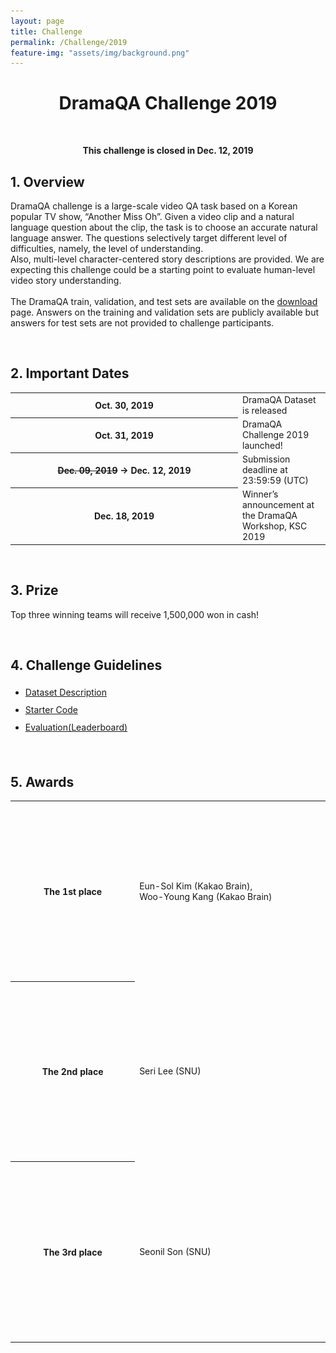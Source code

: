 ```yaml
---
layout: page
title: Challenge
permalink: /Challenge/2019
feature-img: "assets/img/background.png"
---
```


<style>
    table {
        width: 100%;
        padding: 0px;
    }
</style>

<div class="challenge content-container">
  <h1 class = "content-title" style="TEXT-ALIGN: center">
    DramaQA Challenge 2019
  </h1> <br />
  <p style="text-align: center"><b>This challenge is closed in Dec. 12, 2019 </b></p>
  <div class = "content-subcontainer">
    <h2 class = "content-subtitle">
      1. Overview
    </h2>
    <p class="content-item">
      DramaQA challenge is a large-scale video QA task based on a Korean popular TV show, “Another Miss Oh”. Given a video clip and a natural language question about the clip, the task is to choose an accurate natural language answer. The questions selectively target different level of difficulties, namely, the level of understanding. 
      <br />
      Also, multi-level character-centered story descriptions are provided. We are expecting this challenge could be a starting point to evaluate human-level video story understanding.
      <br /><br />
      The DramaQA train, validation, and test sets are available on the <a id="link" href="/Download ">download</a> page. Answers on the training and validation sets are publicly available but answers for test sets are not provided to challenge participants.
    </p>
  </div> <br />

  <div class = "content-subcontainer">
    <h2 class = "content-subtitle">
      2. Important Dates
    </h2>
    <div class="content-item">
      <table> 
        <tr>
          <th style="width: 350px">Oct. 30, 2019</th>
          <td>DramaQA Dataset is released</td>
        </tr>
        <tr>
          <th style="width: 350px">Oct. 31, 2019</th>
          <td>DramaQA Challenge 2019 launched!</td>
        </tr>
        <tr>
          <th style="width: 350px"><del>Dec. 09, 2019</del> &rarr; Dec. 12, 2019</th>
          <td>Submission deadline at 23:59:59 (UTC)</td>
        </tr>
        <tr>
          <th style="width: 350px">Dec. 18, 2019</th>
          <td>Winner’s announcement at the DramaQA Workshop, KSC 2019</td>
        </tr>        
      </table>
    </div>
  </div> <br />

  <div class = "content-subcontainer">
    <h2 class = "content-subtitle">
      3. Prize
    </h2>
    <p class="content-item">
      Top three winning teams will receive 1,500,000 won in cash!
    </p>
  </div> <br />

  <div class = "content-subcontainer">
    <h2 class = "content-subtitle">
      4. Challenge Guidelines
    </h2>
    <ul class="content-item" style="line-height:2em">
      <li> <a id="link" href="/Dataset">Dataset Description</a> </li>
      <li> <a id="link" href="https://github.com/skaro94/vtt_challenge_2019">Starter Code</a> </li>
      <li> <a id="link" href="https://evalai.cloudcv.org/web/challenges/challenge-page/467/overview">Evaluation(Leaderboard)</a> </li>
     </ul>
  </div> <br />
  
  <div class="content-subcontainer">
    <h2 class = "content-subtitle">
      5. Awards
    </h2>
    <table style="celllspacing=0; cellpadding=0; border=0"> 
        <tr>
          <th style="width: 200px">The 1st place</th>
          <td style="width: 300px">Eun-Sol Kim (Kakao Brain),<br> Woo-Young Kang (Kakao Brain)</td>
          <td><img class="1st" src="/assets/img/challenge/2019_1st.JPG" style="margin:0; padding:0; width: 400px; height: 280px"></td>
        </tr>
        <tr>
          <th>The 2nd place</th>
          <td>Seri Lee (SNU)</td>
          <td><img class="2nd" src="/assets/img/challenge/2019_2nd.JPG" style="margin:0; padding:0; width: 400px; height: 280px"></td>
        </tr>
        <tr>
          <th>The 3rd place</th>
          <td>Seonil Son (SNU)</td>
          <td><img class="3rd" src="/assets/img/challenge/2019_3rd.JPG" style="margin:0; padding:0; width: 400px; height: 280px"></td>
        </tr>        
    </table>
  </div>
  
</div>
